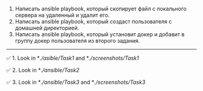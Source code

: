 1.	Написать ansible playbook, который скопирует файл с локального сервера на удаленный и удалит его.
2.	Написать ansible playboоk, который создаст пользователя с домашней директорией.
3.	Написать ansible playbook, который установит докер и добавит в группу докер пользователя из второго задания.

____

✅ 1. Look in **./asible/Task1* and **./screenshots/Task1*

✅ 2. Look in **./ansible/Task2*

✅ 3. Look in **./ansible/Task3* and **./screenshots/Task3*
